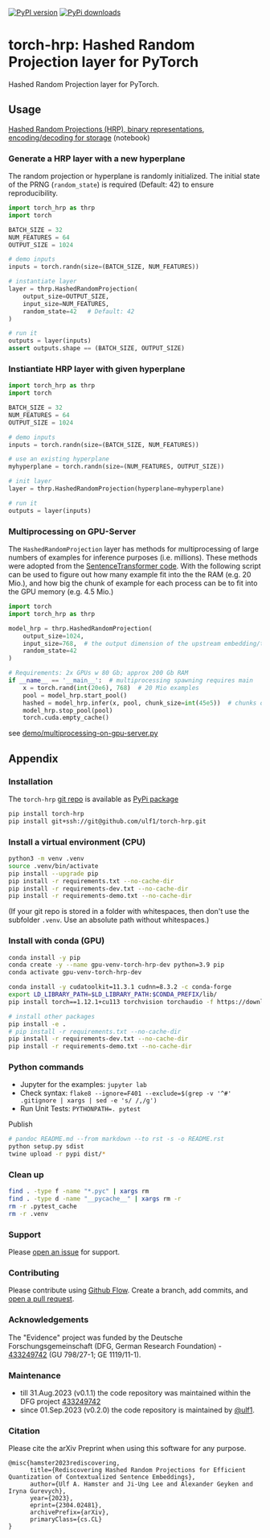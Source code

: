 [![PyPI version](https://badge.fury.io/py/torch-hrp.svg)](https://badge.fury.io/py/torch-hrp)
[![PyPi downloads](https://img.shields.io/pypi/dm/torch-hrp)](https://img.shields.io/pypi/dm/torch-hrp)


# torch-hrp: Hashed Random Projection layer for PyTorch
Hashed Random Projection layer for PyTorch.

## Usage
<a href="https://github.com/ulf1/torch-hrp/blob/main/demo/Hashed%20Random%20Projections.ipynb">Hashed Random Projections (HRP), binary representations, encoding/decoding for storage</a> (notebook)


### Generate a HRP layer with a new hyperplane
The random projection or hyperplane is randomly initialized.
The initial state of the PRNG (`random_state`) is required (Default: 42) to ensure reproducibility.

```py
import torch_hrp as thrp
import torch

BATCH_SIZE = 32
NUM_FEATURES = 64
OUTPUT_SIZE = 1024

# demo inputs
inputs = torch.randn(size=(BATCH_SIZE, NUM_FEATURES))

# instantiate layer 
layer = thrp.HashedRandomProjection(
    output_size=OUTPUT_SIZE,
    input_size=NUM_FEATURES,
    random_state=42   # Default: 42
)

# run it
outputs = layer(inputs)
assert outputs.shape == (BATCH_SIZE, OUTPUT_SIZE)
```


### Instiantiate HRP layer with given hyperplane

```py
import torch_hrp as thrp
import torch

BATCH_SIZE = 32
NUM_FEATURES = 64
OUTPUT_SIZE = 1024

# demo inputs
inputs = torch.randn(size=(BATCH_SIZE, NUM_FEATURES))

# use an existing hyperplane
myhyperplane = torch.randn(size=(NUM_FEATURES, OUTPUT_SIZE))

# init layer
layer = thrp.HashedRandomProjection(hyperplane=myhyperplane)

# run it
outputs = layer(inputs)
```


### Multiprocessing on GPU-Server
The `HashedRandomProjection` layer has methods for multiprocessing of large numbers of examples for inference purposes (i.e. millions). These methods were adopted from the [SentenceTransformer code](https://github.com/UKPLab/sentence-transformers/blob/d928410803bb90f555926d145ee7ad3bd1373a83/sentence_transformers/SentenceTransformer.py#L206).
With the following script can be used to figure out how many example fit into the the RAM (e.g. 20 Mio.), 
and how big the chunk of example for each process can be to fit into the GPU memory (e.g. 4.5 Mio.)


```py
import torch
import torch_hrp as thrp

model_hrp = thrp.HashedRandomProjection(
    output_size=1024,
    input_size=768,  # the output dimension of the upstream embedding/transformer model
    random_state=42
)

# Requirements: 2x GPUs w 80 Gb; approx 200 Gb RAM
if __name__ == '__main__':  # multiprocessing spawning requires main
    x = torch.rand(int(20e6), 768)  # 20 Mio examples
    pool = model_hrp.start_pool()
    hashed = model_hrp.infer(x, pool, chunk_size=int(45e5))  # chunks of 4.5 Mio examples
    model_hrp.stop_pool(pool)
    torch.cuda.empty_cache()
```

see <a href="https://github.com/ulf1/torch-hrp/blob/main/demo/multiprocessing-on-gpu-server.py">demo/multiprocessing-on-gpu-server.py</a>

## Appendix

### Installation
The `torch-hrp` [git repo](http://github.com/ulf1/torch-hrp) is available as [PyPi package](https://pypi.org/project/torch-hrp)

```sh
pip install torch-hrp
pip install git+ssh://git@github.com/ulf1/torch-hrp.git
```

### Install a virtual environment (CPU)

```sh
python3 -m venv .venv
source .venv/bin/activate
pip install --upgrade pip
pip install -r requirements.txt --no-cache-dir
pip install -r requirements-dev.txt --no-cache-dir
pip install -r requirements-demo.txt --no-cache-dir
```

(If your git repo is stored in a folder with whitespaces, then don't use the subfolder `.venv`. Use an absolute path without whitespaces.)


### Install with conda (GPU)

```sh
conda install -y pip
conda create -y --name gpu-venv-torch-hrp-dev python=3.9 pip
conda activate gpu-venv-torch-hrp-dev

conda install -y cudatoolkit=11.3.1 cudnn=8.3.2 -c conda-forge
export LD_LIBRARY_PATH=$LD_LIBRARY_PATH:$CONDA_PREFIX/lib/
pip install torch==1.12.1+cu113 torchvision torchaudio -f https://download.pytorch.org/whl/torch_stable.html

# install other packages
pip install -e .
# pip install -r requirements.txt --no-cache-dir
pip install -r requirements-dev.txt --no-cache-dir
pip install -r requirements-demo.txt --no-cache-dir
```

### Python commands

* Jupyter for the examples: `jupyter lab`
* Check syntax: `flake8 --ignore=F401 --exclude=$(grep -v '^#' .gitignore | xargs | sed -e 's/ /,/g')`
* Run Unit Tests: `PYTHONPATH=. pytest`

Publish

```sh
# pandoc README.md --from markdown --to rst -s -o README.rst
python setup.py sdist 
twine upload -r pypi dist/*
```

### Clean up 

```sh
find . -type f -name "*.pyc" | xargs rm
find . -type d -name "__pycache__" | xargs rm -r
rm -r .pytest_cache
rm -r .venv
```


### Support
Please [open an issue](https://github.com/ulf1/torch-hrp/issues/new) for support.


### Contributing
Please contribute using [Github Flow](https://guides.github.com/introduction/flow/). Create a branch, add commits, and [open a pull request](https://github.com/ulf1/torch-hrp/compare/).

### Acknowledgements
The "Evidence" project was funded by the Deutsche Forschungsgemeinschaft (DFG, German Research Foundation) - [433249742](https://gepris.dfg.de/gepris/projekt/433249742) (GU 798/27-1; GE 1119/11-1).

### Maintenance
- till 31.Aug.2023 (v0.1.1) the code repository was maintained within the DFG project [433249742](https://gepris.dfg.de/gepris/projekt/433249742)
- since 01.Sep.2023 (v0.2.0) the code repository is maintained by [@ulf1](https://github.com/ulf1).

### Citation
Please cite the arXiv Preprint when using this software for any purpose.

```
@misc{hamster2023rediscovering,
      title={Rediscovering Hashed Random Projections for Efficient Quantization of Contextualized Sentence Embeddings}, 
      author={Ulf A. Hamster and Ji-Ung Lee and Alexander Geyken and Iryna Gurevych},
      year={2023},
      eprint={2304.02481},
      archivePrefix={arXiv},
      primaryClass={cs.CL}
}
```

